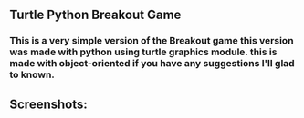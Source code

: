 ## Turtle Python Breakout Game
### This is a very simple version of the Breakout game this version was made with python using turtle graphics module. this is made with object-oriented if you have any suggestions I'll glad to known.

## Screenshots: